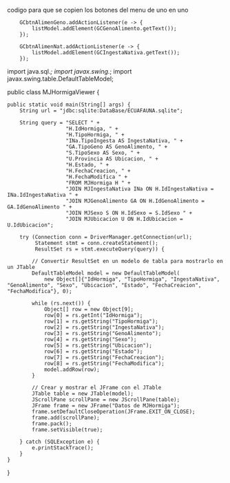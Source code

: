 
codigo para que se copien los botones del menu de uno en uno

        GCbtnAlimenGeno.addActionListener(e -> {
            listModel.addElement(GCGenoAlimento.getText());
        });

        GCbtnAlimenNat.addActionListener(e -> {
            listModel.addElement(GCIngestaNativa.getText());
        }); 

import java.sql.*;
import javax.swing.*;
import javax.swing.table.DefaultTableModel;

public class MJHormigaViewer {

    public static void main(String[] args) {
        String url = "jdbc:sqlite:DataBase/ECUAFAUNA.sqlite";
        
        String query = "SELECT " +
                       "H.IdHormiga, " +
                       "H.TipoHormiga, " +
                       "INa.TipoIngesta AS IngestaNativa, " +
                       "GA.TipoGeno AS GenoAlimento, " +
                       "S.TipoSexo AS Sexo, " +
                       "U.Provincia AS Ubicacion, " +
                       "H.Estado, " +
                       "H.FechaCreacion, " +
                       "H.FechaModifica " +
                       "FROM MJHormiga H " +
                       "JOIN MJIngestaNativa INa ON H.IdIngestaNativa = INa.IdIngestaNativa " +
                       "JOIN MJGenoAlimento GA ON H.IdGenoAlimento = GA.IdGenoAlimento " +
                       "JOIN MJSexo S ON H.IdSexo = S.IdSexo " +
                       "JOIN MJUbicacion U ON H.IdUbicacion = U.IdUbicacion";
        
        try (Connection conn = DriverManager.getConnection(url);
             Statement stmt = conn.createStatement();
             ResultSet rs = stmt.executeQuery(query)) {

            // Convertir ResultSet en un modelo de tabla para mostrarlo en un JTable
            DefaultTableModel model = new DefaultTableModel(
                new Object[]{"IdHormiga", "TipoHormiga", "IngestaNativa", "GenoAlimento", "Sexo", "Ubicacion", "Estado", "FechaCreacion", "FechaModifica"}, 0);

            while (rs.next()) {
                Object[] row = new Object[9];
                row[0] = rs.getInt("IdHormiga");
                row[1] = rs.getString("TipoHormiga");
                row[2] = rs.getString("IngestaNativa");
                row[3] = rs.getString("GenoAlimento");
                row[4] = rs.getString("Sexo");
                row[5] = rs.getString("Ubicacion");
                row[6] = rs.getString("Estado");
                row[7] = rs.getString("FechaCreacion");
                row[8] = rs.getString("FechaModifica");
                model.addRow(row);
            }

            // Crear y mostrar el JFrame con el JTable
            JTable table = new JTable(model);
            JScrollPane scrollPane = new JScrollPane(table);
            JFrame frame = new JFrame("Datos de MJHormiga");
            frame.setDefaultCloseOperation(JFrame.EXIT_ON_CLOSE);
            frame.add(scrollPane);
            frame.pack();
            frame.setVisible(true);

        } catch (SQLException e) {
            e.printStackTrace();
        }
    }
}